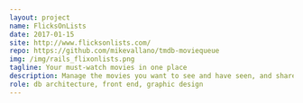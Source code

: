```yaml
---
layout: project
name: FlicksOnLists
date: 2017-01-15
site: http://www.flicksonlists.com/
repo: https://github.com/mikevallano/tmdb-moviequeue
img: /img/rails_flixonlists.png
tagline: Your must-watch movies in one place
description: Manage the movies you want to see and have seen, and share movie lists with friends.
role: db architecture, front end, graphic design
---
```

